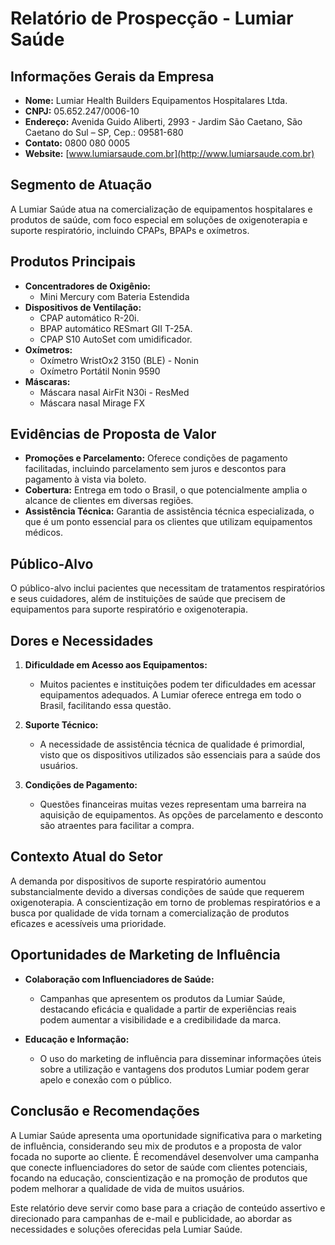 # Relatório de Prospecção - Lumiar Saúde

## Informações Gerais da Empresa
- **Nome:** Lumiar Health Builders Equipamentos Hospitalares Ltda.
- **CNPJ:** 05.652.247/0006-10
- **Endereço:** Avenida Guido Aliberti, 2993 - Jardim São Caetano, São Caetano do Sul – SP, Cep.: 09581-680
- **Contato:** 0800 080 0005
- **Website:** [www.lumiarsaude.com.br](http://www.lumiarsaude.com.br)

## Segmento de Atuação
A Lumiar Saúde atua na comercialização de equipamentos hospitalares e produtos de saúde, com foco especial em soluções de oxigenoterapia e suporte respiratório, incluindo CPAPs, BPAPs e oxímetros.

## Produtos Principais
- **Concentradores de Oxigênio:**
  - Mini Mercury com Bateria Estendida
- **Dispositivos de Ventilação:**
  - CPAP automático R-20i.
  - BPAP automático RESmart GII T-25A.
  - CPAP S10 AutoSet com umidificador.
- **Oxímetros:**
  - Oxímetro WristOx2 3150 (BLE) - Nonin
  - Oxímetro Portátil Nonin 9590
- **Máscaras:**
  - Máscara nasal AirFit N30i - ResMed
  - Máscara nasal Mirage FX
  
## Evidências de Proposta de Valor
- **Promoções e Parcelamento:** Oferece condições de pagamento facilitadas, incluindo parcelamento sem juros e descontos para pagamento à vista via boleto.
- **Cobertura:** Entrega em todo o Brasil, o que potencialmente amplia o alcance de clientes em diversas regiões.
- **Assistência Técnica:** Garantia de assistência técnica especializada, o que é um ponto essencial para os clientes que utilizam equipamentos médicos.

## Público-Alvo
O público-alvo inclui pacientes que necessitam de tratamentos respiratórios e seus cuidadores, além de instituições de saúde que precisem de equipamentos para suporte respiratório e oxigenoterapia.

## Dores e Necessidades
1. **Dificuldade em Acesso aos Equipamentos:**
   - Muitos pacientes e instituições podem ter dificuldades em acessar equipamentos adequados. A Lumiar oferece entrega em todo o Brasil, facilitando essa questão.
   
2. **Suporte Técnico:**
   - A necessidade de assistência técnica de qualidade é primordial, visto que os dispositivos utilizados são essenciais para a saúde dos usuários.

3. **Condições de Pagamento:**
   - Questões financeiras muitas vezes representam uma barreira na aquisição de equipamentos. As opções de parcelamento e desconto são atraentes para facilitar a compra.

## Contexto Atual do Setor
A demanda por dispositivos de suporte respiratório aumentou substancialmente devido a diversas condições de saúde que requerem oxigenoterapia. A conscientização em torno de problemas respiratórios e a busca por qualidade de vida tornam a comercialização de produtos eficazes e acessíveis uma prioridade.

## Oportunidades de Marketing de Influência
- **Colaboração com Influenciadores de Saúde:**
  - Campanhas que apresentem os produtos da Lumiar Saúde, destacando eficácia e qualidade a partir de experiências reais podem aumentar a visibilidade e a credibilidade da marca.
  
- **Educação e Informação:**
  - O uso do marketing de influência para disseminar informações úteis sobre a utilização e vantagens dos produtos Lumiar podem gerar apelo e conexão com o público.

## Conclusão e Recomendações
A Lumiar Saúde apresenta uma oportunidade significativa para o marketing de influência, considerando seu mix de produtos e a proposta de valor focada no suporte ao cliente. É recomendável desenvolver uma campanha que conecte influenciadores do setor de saúde com clientes potenciais, focando na educação, conscientização e na promoção de produtos que podem melhorar a qualidade de vida de muitos usuários.

Este relatório deve servir como base para a criação de conteúdo assertivo e direcionado para campanhas de e-mail e publicidade, ao abordar as necessidades e soluções oferecidas pela Lumiar Saúde.